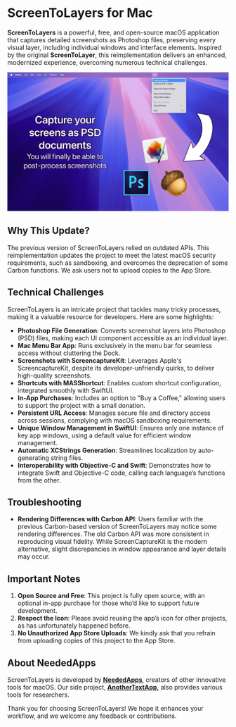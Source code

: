 # ScreenToLayers for Mac

**ScreenToLayers** is a powerful, free, and open-source macOS application that captures detailed screenshots as Photoshop files, preserving every visual layer, including individual windows and interface elements. Inspired by the original **ScreenToLayer**, this reimplementation delivers an enhanced, modernized experience, overcoming numerous technical challenges.

![ScreenToLayers screenshot](Assets/Screenshots/Screenshot-Mac-1.jpg)

## Why This Update?

The previous version of ScreenToLayers relied on outdated APIs. This reimplementation updates the project to meet the latest macOS security requirements, such as sandboxing, and overcomes the deprecation of some Carbon functions. We ask users not to upload copies to the App Store.

## Technical Challenges

ScreenToLayers is an intricate project that tackles many tricky processes, making it a valuable resource for developers. Here are some highlights:

- **Photoshop File Generation**: Converts screenshot layers into Photoshop (PSD) files, making each UI component accessible as an individual layer.
- **Mac Menu Bar App**: Runs exclusively in the menu bar for seamless access without cluttering the Dock.
- **Screenshots with ScreencaptureKit**: Leverages Apple's ScreencaptureKit, despite its developer-unfriendly quirks, to deliver high-quality screenshots.
- **Shortcuts with MASShortcut**: Enables custom shortcut configuration, integrated smoothly with SwiftUI.
- **In-App Purchases**: Includes an option to "Buy a Coffee," allowing users to support the project with a small donation.
- **Persistent URL Access**: Manages secure file and directory access across sessions, complying with macOS sandboxing requirements.
- **Unique Window Management in SwiftUI**: Ensures only one instance of key app windows, using a default value for efficient window management.
- **Automatic XCStrings Generation**: Streamlines localization by auto-generating string files.
- **Interoperability with Objective-C and Swift**: Demonstrates how to integrate Swift and Objective-C code, calling each language’s functions from the other.

## Troubleshooting

- **Rendering Differences with Carbon API**: Users familiar with the previous Carbon-based version of ScreenToLayers may notice some rendering differences. The old Carbon API was more consistent in reproducing visual fidelity. While ScreenCaptureKit is the modern alternative, slight discrepancies in window appearance and layer details may occur.

## Important Notes

1. **Open Source and Free**: This project is fully open source, with an optional in-app purchase for those who’d like to support future development.
2. **Respect the Icon**: Please avoid reusing the app’s icon for other projects, as has unfortunately happened before.
3. **No Unauthorized App Store Uploads**: We kindly ask that you refrain from uploading copies of this project to the App Store.

## About NeededApps

ScreenToLayers is developed by **[NeededApps](https://neededapps.com)**, creators of other innovative tools for macOS. Our side project, **[AnotherTextApp](https://anothertextapp.com),** also provides various tools for researchers.

Thank you for choosing ScreenToLayers! We hope it enhances your workflow, and we welcome any feedback or contributions.
